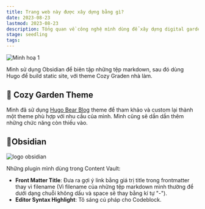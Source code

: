 ```yaml
---
title: Trang web này được xây dựng bằng gì?
date: 2023-08-23
lastmod: 2023-08-23
description: Tổng quan về công nghệ mình dùng để xây dựng digital garden
stage: seedling
tags:
---
```

![Minh hoạ 1](https://res.cloudinary.com/dkvqvzty1/image/upload/v1693547734/nhattienblog/trang-web-nay/Untitled-2023-08-15-1255_ohtekz.svg "Hugo + Obsidian = Digital Garden")

Mình sử dụng Obsidian để biên tập những tệp markdown, sau đó dùng Hugo để build static site, với theme Cozy Graden nhà làm.
## 🌱 Cozy Garden Theme
Mình đã sử dụng [Hugo Bear Blog](https://github.com/janraasch/hugo-bearblog) theme để tham khảo và custom lại thành một theme phù hợp với nhu cầu của mình. Mình cũng sẽ dần dần thêm những chức năng còn thiếu vào.
## 💎Obsidian
![logo obsidian](https://obsidian.md/images/2023-06-logo.png "Obsidian")

Những plugin mình dùng trong Content Vault:
- **Front Matter Title**: Đưa ra gợi ý link bằng giá trị title trong frontmatter thay vì filename (Vì filename của những tệp markdown mình thường để dưới dạng chuỗi không dấu và space sẽ thay bằng kí tự "-").
- **Editor Syntax Highlight**: Tô sáng cú pháp cho Codeblock.
